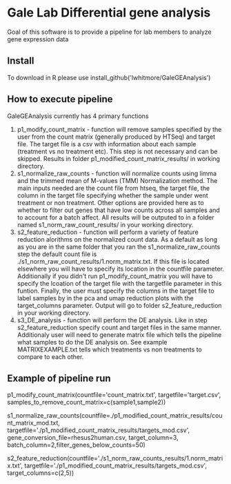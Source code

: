 
# Gale Lab Differential gene analysis

Goal of this software is to provide a pipeline for lab members to analyze gene expression data


## Install 
To download in R please use install_github('lwhitmore/GaleGEAnalysis')

## How to execute pipeline
GaleGEAnalysis currently has 4 primary functions
1. p1_modify_count_matrix - function will remove samples specified by the user from the count matrix (generally produced by HTSeq) and target file.  The target file is a csv with information about each sample (treatment vs no treatment etc).  This step is not necessary and can be skipped. Results in folder p1_modified_count_matrix_results/ in working directory.
2. s1_normalize_raw_counts - function will normalize counts using limma and the trimmed mean of M-values (TMM) Normalization method.  The main inputs needed are the count file from htseq, the target file, the column in the target file specifying whether the sample under went treatment or non treatment.  Other options are provided here as to whether to filter out genes that have low counts across all samples and to account for a batch affect.  All results will be outputed to in a folder named s1_norm_raw_count_results/ in your working directory.
3. s2_feature_reduction - function will perform a variety of feature reduction alorithms on the normalized count data. As a default as long as you are in the same folder that you ran the s1_normalize_raw_counts step the default count file is ./s1_norm_raw_count_results/1.norm_matrix.txt.  If this file is located elsewhere you will have to specify its location in the countfile parameter.  Additionally if you didn't run p1_modify_count_matrix you will have to specify the lcoation of the target file with the targetfile parameter in this funtion.  Finally, the user must specify the columns in the target file to label samples by in the pca and umap reduction plots with the target_columns parameter. Output will go to folder s2_feature_reduction in your working directory.
4. s3_DE_analysis - function will perform the DE analysis.  Like in step s2_feature_reduction specify count and target files in the same manner.  Additionaly user will need to generate matrix file which tells the pipeline what samples to do the DE analysis on.  See example MATRIXEXAMPLE.txt tells which treatments vs non treatments to compare to each other.  

## Example of pipeline run
p1_modify_count_matrix(countfile='count_matrix.txt', targetfile='target.csv', samples_to_remove_count_matrix=c(sample1,sample2))

s1_normalize_raw_counts(countfile=./p1_modified_count_matrix_results/count_matrix_mod.txt, targetfile='./p1_modified_count_matrix_results/targets_mod.csv', gene_conversion_file=rhesus2human.csv, target_column=3, batch_column=2,filter_genes_below_counts=50)

s2_feature_reduction(countfile='./s1_norm_raw_counts_results/1.norm_matrix.txt', targetfile='./p1_modified_count_matrix_results/targets_mod.csv', target_columns=c(2,5))
